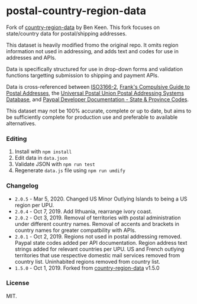 # postal-country-region-data

Fork of [country-region-data](https://github.com/country-regions/country-region-data) by Ben Keen. This fork focuses on state/country data for postal/shipping addresses.
 
This dataset is heavily modified fromo the original repo. It omits region information not used in addressing, and adds text and codes for use in addresses and APIs. 

Data is specifically structured for use in drop-down forms and validation functions targetting submission to shipping and payment APIs.

Data is cross-referenced between [ISO3166-2](https://en.wikipedia.org/wiki/ISO_3166-2), [Frank's Compulsive Guide to Postal Addresses](http://www.columbia.edu/~fdc/postal/), the [Universal Postal Union Postal Addressing Systems Database](http://www.upu.int/en/activities/addressing/postal-addressing-systems-in-member-countries.html), and [Paypal Developer Documentation - State & Province Codes](https://developer.paypal.com/docs/api/reference/state-codes).

This dataset may not be 100% accurate, complete or up to date, but aims to be sufficiently complete for production use and preferable to available alternatives.  

### Editing
1. Install with `npm install`
2. Edit data in `data.json`
3. Validate JSON with `npm run test`
4. Regenerate `data.js` file using `npm run umdify`

### Changelog
- `2.0.5` - Mar 5, 2020. Changed US Minor Outlying Islands to being a US region per UPU.
- `2.0.4` - Oct 7, 2019. Add lithuania, rearrange ivory coast.
- `2.0.2` - Oct 3, 2019. Removal of territories with postal administration under different country names. Removal of accents and brackets in country names for greater compatbility with APIs.
- `2.0.1` - Oct 2, 2019. Regions not used in postal addressing removed. Paypal state codes added per API documentation. Region address text strings added for relevant countries per UPU. US and French outlying territories that use respective domestic mail services removed from country list. Uninhabited regions removed from country list.     
- `1.5.0` - Oct 1, 2019. Forked from [country-region-data](https://github.com/country-regions/country-region-data) v1.5.0    

### License
MIT.